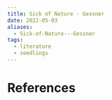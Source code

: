 ```yaml
---
title: Sick of Nature - Gessner
date: 2022-05-03
aliases:
  - Sick-of-Nature---Gessner
tags:
  - literature
  - seedlings
---
```



# References
